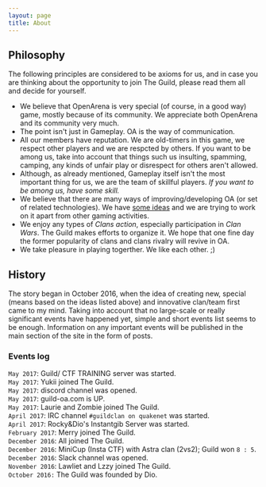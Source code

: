 ```yaml
---
layout: page
title: About
---
```


## Philosophy

The following principles are considered to be axioms for us, and in case you
are thinking about the opportunity to join The Guild, please read them all
and decide for yourself.

 - We believe that OpenArena is very special (of course, in a good way) game,
   mostly because of its community. We appreciate both OpenArena and its
   community very much.
 - The point isn't just in Gameplay. OA is the way of communication.
 - All our members have reputation. We are old-timers in this game, we respect
   other players and we are respcted by others. If you want to be among us,
   take into account that things such us insulting, spamming, camping, any
   kinds of unfair play or disrespect for others aren't allowed.
 - Although, as already mentioned, Gameplay itself isn't the most important
   thing for us, we are the team of skillful players. *If you want to be among
   us, have some skill.*
 - We believe that there are many ways of improving/developing OA (or set
   of related technologies). We have [some ideas](https://github.com/OAGuild)
   and we are trying to work on it apart from other gaming activities.
 - We enjoy any types of *Clans action*, especially participation in *Clan Wars*.
   The Guild makes efforts to organize it. We hope that one fine day the former
   popularity of clans and clans rivalry will revive in OA.
 - We take pleasure in playing togerther. We like each other. ;)

## History

The story began in October 2016, when the idea of creating new,
special (means based on the ideas listed above) and innovative clan/team
first came to my mind. Taking into account that no large-scale or really
significant events have happened yet, simple and short events list seems
to be enough. Information on any important events will be published in
the main section of the site in the form of posts.

### Events log

`May 2017`: Guild/ CTF TRAINING server was started.<br>
`May 2017`: Yukii joined The Guild.<br>
`May 2017`: discord channel was opened.<br>
`May 2017`: guild-oa.com is UP.<br>
`May 2017`: Laurie and Zombie joined The Guild.<br>
`April 2017`: IRC channel `#guildclan on quakenet` was started.<br>
`April 2017`: Rocky&Dio's Instantgib Server was started.<br>
`February 2017`: Merry joined The Guild.<br>
`December 2016`: All joined The Guild.<br>
`December 2016`: MiniCup (Insta CTF) with Astra clan (2vs2); Guild won `8 : 5`.<br>
`December 2016`: Slack channel was opened.<br>
`November 2016`: Lawliet and Lzzy joined The Guild.<br>
`October 2016:` The Guild was founded by Dio.<br>
